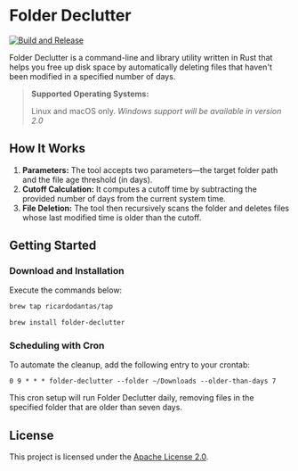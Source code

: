 # Folder Declutter

[![Build and Release](https://github.com/ricardodantas/folder-declutter/actions/workflows/release.yml/badge.svg)](https://github.com/ricardodantas/folder-declutter/actions/workflows/release.yml)

Folder Declutter is a command-line and library utility written in Rust that helps you free up disk space by automatically deleting files that haven't been modified in a specified number of days.

> **Supported Operating Systems:**
>
> Linux and macOS only. *Windows support will be available in version 2.0*

## How It Works

1. **Parameters:** The tool accepts two parameters—the target folder path and the file age threshold (in days).
2. **Cutoff Calculation:** It computes a cutoff time by subtracting the provided number of days from the current system time.
3. **File Deletion:** The tool then recursively scans the folder and deletes files whose last modified time is older than the cutoff.

## Getting Started

### Download and Installation

Execute the commands below:

```bash
brew tap ricardodantas/tap
```

```bash
brew install folder-declutter
```

### Scheduling with Cron

To automate the cleanup, add the following entry to your crontab:

```crontab
0 9 * * * folder-declutter --folder ~/Downloads --older-than-days 7
```

This cron setup will run Folder Declutter daily, removing files in the specified folder that are older than seven days.

## License

This project is licensed under the [Apache License 2.0](LICENSE).

